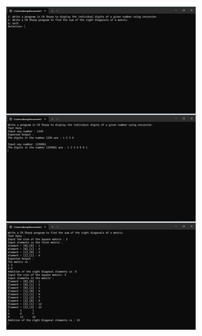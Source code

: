 ![ScreenshotMenu](./media/ScreenshotMenu.png)
![Screenshot1](./media/Screenshot1.png)
![Screenshot2](./media/Screenshot2a.png)